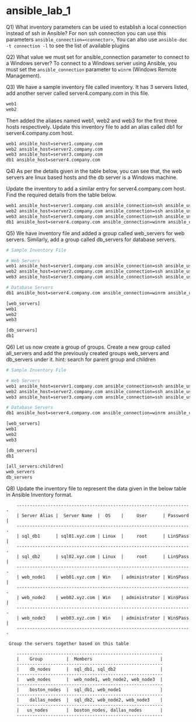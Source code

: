 # ansible_lab_1

Q1) What inventory parameters can be used to establish a local connection instead of ssh in Ansible?
For non ssh connection you can use this parameters `ansible_connection=<connector>`, You can also use `ansible-doc -t connection -l` to see the list of available plugins

Q2) What value we must set for ansible_connection parameter to connect to a Windows server?
To connect to a Windows server using Ansible, you must set the `ansible_connection` parameter to `winrm` (Windows Remote Management).

Q3) We have a sample inventory file called inventory. It has 3 servers listed, add another server called server4.company.com in this file.
```bash
web1 
web2 
```

Then added the aliases named web1, web2 and web3 for the first three hosts respectively. Update this inventory file to add an alias called db1 for server4.company.com host.

```bash
web1 ansible_host=server1.company.com
web2 ansible_host=server2.company.com
web3 ansible_host=server3.company.com
db1 ansible_host=server4.company.com
```

Q4) As per the details given in the table below, you can see that, the web servers are linux based hosts and the db server is a Windows machine.

Update the inventory to add a similar entry for server4.company.com host. Find the required details from the table below.

```bash
web1 ansible_host=server1.company.com ansible_connection=ssh ansible_user=root ansible_ssh_pass=Password123!
web2 ansible_host=server2.company.com ansible_connection=ssh ansible_user=root ansible_ssh_pass=Password123!
web3 ansible_host=server3.company.com ansible_connection=ssh ansible_user=root ansible_ssh_pass=Password123!
db1 ansible_host=server4.company.com ansible_connection=winrm ansible_user=administrator ansible_password=Dbp@ss123!
```

Q5) We have inventory file and added a group called web_servers for web servers. Similarly, add a group called db_servers for database servers.

```bash
# Sample Inventory File

# Web Servers
web1 ansible_host=server1.company.com ansible_connection=ssh ansible_user=root ansible_ssh_pass=Password123!
web2 ansible_host=server2.company.com ansible_connection=ssh ansible_user=root ansible_ssh_pass=Password123!
web3 ansible_host=server3.company.com ansible_connection=ssh ansible_user=root ansible_ssh_pass=Password123!

# Database Servers
db1 ansible_host=server4.company.com ansible_connection=winrm ansible_user=administrator ansible_password=Dbp@ss123!

[web_servers]
web1
web2
web3

[db_servers]
db1
```

Q6) Let us now create a group of groups. Create a new group called all_servers and add the previously created groups web_servers and db_servers under it.
hint: search for parent group and children

```bash
# Sample Inventory File

# Web Servers
web1 ansible_host=server1.company.com ansible_connection=ssh ansible_user=root ansible_ssh_pass=Password123!
web2 ansible_host=server2.company.com ansible_connection=ssh ansible_user=root ansible_ssh_pass=Password123!
web3 ansible_host=server3.company.com ansible_connection=ssh ansible_user=root ansible_ssh_pass=Password123!

# Database Servers
db1 ansible_host=server4.company.com ansible_connection=winrm ansible_user=administrator ansible_password=Dbp@ss123!

[web_servers]
web1
web2
web3

[db_servers]
db1

[all_servers:children]
web_servers
db_servers
```

Q8) Update the inventory file to represent the data given in the below table in Ansible Inventory format.


		-------------------------------------------------------------------
		| Server Alias |  Server Name  |  OS    |     User      | Password |
		-------------------------------------------------------------------
		| sql_db1      | sql01.xyz.com | Linux  |     root      | Lin$Pass |
		-------------------------------------------------------------------
		| sql_db2      | sql02.xyz.com | Linux  |     root      | Lin$Pass |
		-------------------------------------------------------------------
		| web_node1    | web01.xyz.com | Win    | administrator | Win$Pass |
		-------------------------------------------------------------------
		| web_node2    | web02.xyz.com | Win    | administrator | Win$Pass |
		-------------------------------------------------------------------
		| web_node3    | web03.xyz.com | Win    | administrator | Win$Pass |
		-------------------------------------------------------------------

	 Group the servers together based on this table

		--------------------------------------------------------
		|    Group         |  Members                          |
		--------------------------------------------------------
		|    db_nodes      |  sql_db1, sql_db2                 |
		--------------------------------------------------------
		|   web_nodes      |  web_node1, web_node2, web_node3  |
		--------------------------------------------------------
		|    boston_nodes  |  sql_db1, web_node1               |
		--------------------------------------------------------
		|    dallas_nodes  |  sql_db2, web_node2, web_node3    |
		--------------------------------------------------------
		|   us_nodes       |  boston_nodes, dallas_nodes       |
		--------------------------------------------------------


